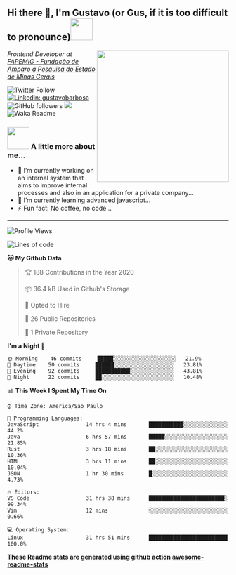 <h2>Hi there 👋, I'm Gustavo (or Gus, if it is too difficult to pronounce)<img src="https://media.giphy.com/media/RMAnPMLrnOVhWuvusR/giphy.gif" width="50"></h2>
<img src="https://media.giphy.com/media/bi6RQ5x3tqoSI/giphy.gif" align="right" width="300">
<p><em>Frontend Developer at <a href="https://fapemig.br/pt/">FAPEMIG - Fundação de Amparo à Pesquisa do Estado de Minas Gerais</a>
</em></p>

![Twitter Follow](https://img.shields.io/twitter/follow/GustavoBFig?label=Follow)
[![Linkedin: gustavobarbosa](https://img.shields.io/badge/-gustavo-blue?style=flat-square&logo=Linkedin&logoColor=white&link=https://www.linkedin.com/in/gustavo-barbosa-4a457178/?locale=en_US)](https://www.linkedin.com/in/gustavo-barbosa-4a457178/?locale=en_US)
![GitHub followers](https://img.shields.io/github/followers/gusbdev?label=Follow&style=social)
![](https://visitor-badge.glitch.me/badge?page_id=gusbdev.gusbdev)
![Waka Readme](https://github.com/anmol098/anmol098/workflows/Waka%20Readme/badge.svg)

### <img src="https://media.giphy.com/media/LRUSX9oaSmuKW3n4Ax/giphy.gif" width="50"> A little more about me...  

- 🔭 I’m currently working on an internal system that aims to improve internal processes and also in an application for a private company...
- 🌱 I’m currently learning advanced javascript...
- ⚡ Fun fact: No coffee, no code...

---
<!--START_SECTION:waka-->
![Profile Views](http://img.shields.io/badge/Profile%20Views-32-blue)

![Lines of code](https://img.shields.io/badge/From%20Hello%20World%20I%27ve%20Written-1.6%20million%20lines%20of%20code-blue)

**🐱 My Github Data** 

> 🏆 188 Contributions in the Year 2020
 > 
> 📦 36.4 kB Used in Github's Storage 
 > 
> 💼 Opted to Hire
 > 
> 📜 26 Public Repositories
 > 
> 🔑 1 Private Repository 
 > 
**I'm a Night 🦉** 

```text
🌞 Morning    46 commits     █████░░░░░░░░░░░░░░░░░░░░   21.9% 
🌆 Daytime    50 commits     ██████░░░░░░░░░░░░░░░░░░░   23.81% 
🌃 Evening    92 commits     ███████████░░░░░░░░░░░░░░   43.81% 
🌙 Night      22 commits     ██░░░░░░░░░░░░░░░░░░░░░░░   10.48%

```


📊 **This Week I Spent My Time On** 

```text
⌚︎ Time Zone: America/Sao_Paulo

💬 Programming Languages: 
JavaScript               14 hrs 4 mins       ███████████░░░░░░░░░░░░░░   44.2% 
Java                     6 hrs 57 mins       █████░░░░░░░░░░░░░░░░░░░░   21.85% 
Rust                     3 hrs 18 mins       ██░░░░░░░░░░░░░░░░░░░░░░░   10.36% 
HTML                     3 hrs 11 mins       ██░░░░░░░░░░░░░░░░░░░░░░░   10.04% 
JSON                     1 hr 30 mins        █░░░░░░░░░░░░░░░░░░░░░░░░   4.73%

🔥 Editors: 
VS Code                  31 hrs 38 mins      ████████████████████████░   99.34% 
Vim                      12 mins             ░░░░░░░░░░░░░░░░░░░░░░░░░   0.66%

💻 Operating System: 
Linux                    31 hrs 51 mins      █████████████████████████   100.0%

```


<!--END_SECTION:waka-->

**These Readme stats are generated using github action [awesome-readme-stats](https://github.com/anmol098/waka-readme-stats)**

